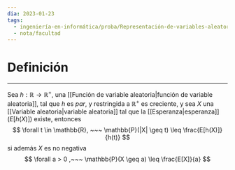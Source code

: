 ```yaml
---
dia: 2023-01-23
tags:
  - ingeniería-en-informática/proba/Representación-de-variables-aleatorias
  - nota/facultad
---
```

# Definición
---
Sea $h : \mathbb{R} \to \mathbb{R}^+$, una [[Función de variable aleatoria|función de variable aleatoria]], tal que $h$ es $par$, y restringida a $\mathbb{R}^+$ es creciente, y sea $X$ una [[Variable aleatoria|variable aleatoria]] tal que la [[Esperanza|esperanza]] ($E[h(X)]$) existe, entonces $$ \forall t \in \mathbb{R}, ~~~ \mathbb{P}(|X| \geq t) \leq \frac{E[h(X)]}{h(t)} $$ si además $X$ es no negativa$$ \forall a > 0 ,~~~ \mathbb{P}(X \geq a) \leq \frac{E[X]}{a} $$
